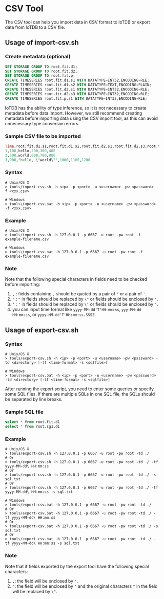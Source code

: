 <!--

    Licensed to the Apache Software Foundation (ASF) under one
    or more contributor license agreements.  See the NOTICE file
    distributed with this work for additional information
    regarding copyright ownership.  The ASF licenses this file
    to you under the Apache License, Version 2.0 (the
    "License"); you may not use this file except in compliance
    with the License.  You may obtain a copy of the License at
    
        http://www.apache.org/licenses/LICENSE-2.0
    
    Unless required by applicable law or agreed to in writing,
    software distributed under the License is distributed on an
    "AS IS" BASIS, WITHOUT WARRANTIES OR CONDITIONS OF ANY
    KIND, either express or implied.  See the License for the
    specific language governing permissions and limitations
    under the License.

-->
# CSV Tool

The CSV tool can help you import data in CSV format to IoTDB or export data from IoTDB to a CSV file.



## Usage of import-csv.sh

### Create metadata (optional)

```sql
SET STORAGE GROUP TO root.fit.d1;
SET STORAGE GROUP TO root.fit.d2;
SET STORAGE GROUP TO root.fit.p;
CREATE TIMESERIES root.fit.d1.s1 WITH DATATYPE=INT32,ENCODING=RLE;
CREATE TIMESERIES root.fit.d1.s2 WITH DATATYPE=TEXT,ENCODING=PLAIN;
CREATE TIMESERIES root.fit.d2.s1 WITH DATATYPE=INT32,ENCODING=RLE;
CREATE TIMESERIES root.fit.d2.s3 WITH DATATYPE=INT32,ENCODING=RLE;
CREATE TIMESERIES root.fit.p.s1 WITH DATATYPE=INT32,ENCODING=RLE;
```

IoTDB has the ability of type inference, so it is not necessary to create metadata before data import. However, we still recommend creating metadata before importing data using the CSV import tool, as this can avoid unnecessary type conversion errors.



### Sample CSV file to be imported

```sql
Time,root.fit.d1.s1,root.fit.d1.s2,root.fit.d2.s1,root.fit.d2.s3,root.fit.p.s1
1,100,hello,200,300,400
2,500,world,600,700,800
3,900,"hello, \"world\"",1000,1100,1200
```


### Syntax

```shell
# Unix/OS X
> tools/import-csv.sh -h <ip> -p <port> -u <username> -pw <password> -f <xxx.csv>

# Windows
> tools\import-csv.bat -h <ip> -p <port> -u <username> -pw <password> -f <xxx.csv>
```



### Example

```shell
# Unix/OS X
> tools/import-csv.sh -h 127.0.0.1 -p 6667 -u root -pw root -f example-filename.csv

# Windows
> tools\import-csv.bat -h 127.0.0.1 -p 6667 -u root -pw root -f example-filename.csv
```



### Note

Note that the following special characters in fields need to be checked before importing:

1. `,` : fields containing `,` should be quoted by a pair of `"` or a pair of `'`.
2. `"` : `"` in fields should be replaced by `\"` or fields should be enclosed by `'`.
3. `'` : `'` in fields should be replaced by `\'` or fields should be enclosed by `"`.
4. you can input time format like `yyyy-MM-dd'T'HH:mm:ss`, `yyy-MM-dd HH:mm:ss`, or `yyyy-MM-dd'T'HH:mm:ss.SSSZ`.



## Usage of export-csv.sh

### Syntax
```shell
# Unix/OS X
> tools/export-csv.sh -h <ip> -p <port> -u <username> -pw <password> -td <directory> [-tf <time-format> -s <sqlfile>]

# Windows
> tools\export-csv.bat -h <ip> -p <port> -u <username> -pw <password> -td <directory> [-tf <time-format> -s <sqlfile>]
```

After running the export script, you need to enter some queries or specify some SQL files. If there are multiple SQLs in one SQL file, the SQLs should be separated by line breaks.



### Sample SQL file

```sql
select * from root.fit.d1
select * from root.sg1.d1
```


### Example

```shell
# Unix/OS X
> tools/export-csv.sh -h 127.0.0.1 -p 6667 -u root -pw root -td ./
# Or
> tools/export-csv.sh -h 127.0.0.1 -p 6667 -u root -pw root -td ./ -tf yyyy-MM-dd\ HH:mm:ss
# Or
> tools/export-csv.sh -h 127.0.0.1 -p 6667 -u root -pw root -td ./ -s sql.txt
# Or
> tools/export-csv.sh -h 127.0.0.1 -p 6667 -u root -pw root -td ./ -tf yyyy-MM-dd\ HH:mm:ss -s sql.txt

# Windows
> tools/export-csv.bat -h 127.0.0.1 -p 6667 -u root -pw root -td ./
# Or
> tools/export-csv.bat -h 127.0.0.1 -p 6667 -u root -pw root -td ./ -tf yyyy-MM-dd\ HH:mm:ss
# Or
> tools/export-csv.bat -h 127.0.0.1 -p 6667 -u root -pw root -td ./ -s sql.txt
# Or
> tools/export-csv.bat -h 127.0.0.1 -p 6667 -u root -pw root -td ./ -tf yyyy-MM-dd\ HH:mm:ss -s sql.txt
```



### Note

Note that if fields exported by the export tool have the following special characters:

1. `,`: the field will be enclosed by `"`.
2. `"`: the field will be enclosed by `"` and the original characters `"` in the field will be replaced by `\"`.

